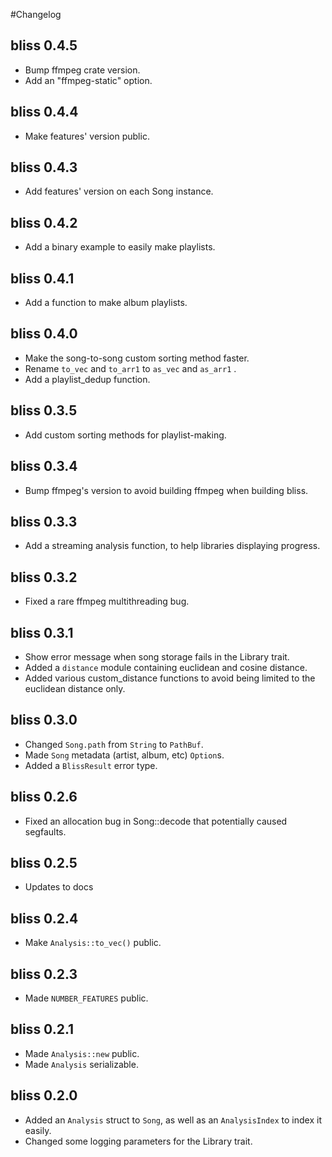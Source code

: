 #Changelog

## bliss 0.4.5
* Bump ffmpeg crate version.
* Add an "ffmpeg-static" option.

## bliss 0.4.4
* Make features' version public.

## bliss 0.4.3
* Add features' version on each Song instance.

## bliss 0.4.2
* Add a binary example to easily make playlists.

## bliss 0.4.1
* Add a function to make album playlists.

## bliss 0.4.0
* Make the song-to-song custom sorting method faster.
* Rename `to_vec` and `to_arr1` to `as_vec` and `as_arr1` .
* Add a playlist_dedup function. 

## bliss 0.3.5
* Add custom sorting methods for playlist-making.

## bliss 0.3.4
* Bump ffmpeg's version to avoid building ffmpeg when building bliss.

## bliss 0.3.3
* Add a streaming analysis function, to help libraries displaying progress.

## bliss 0.3.2
* Fixed a rare ffmpeg multithreading bug.

## bliss 0.3.1
* Show error message when song storage fails in the Library trait.
* Added a `distance` module containing euclidean and cosine distance.
* Added various custom_distance functions to avoid being limited to the
  euclidean distance only.

## bliss 0.3.0
* Changed `Song.path` from `String` to `PathBuf`.
* Made `Song` metadata (artist, album, etc) `Option`s.
* Added a `BlissResult` error type.

## bliss 0.2.6
* Fixed an allocation bug in Song::decode that potentially caused segfaults.

## bliss 0.2.5
* Updates to docs

## bliss 0.2.4
* Make `Analysis::to_vec()` public.

## bliss 0.2.3

* Made `NUMBER_FEATURES` public.

## bliss 0.2.1

* Made `Analysis::new` public.
* Made `Analysis` serializable.

## bliss 0.2.0

* Added an `Analysis` struct to `Song`, as well as an `AnalysisIndex` to
  index it easily.
* Changed some logging parameters for the Library trait.
